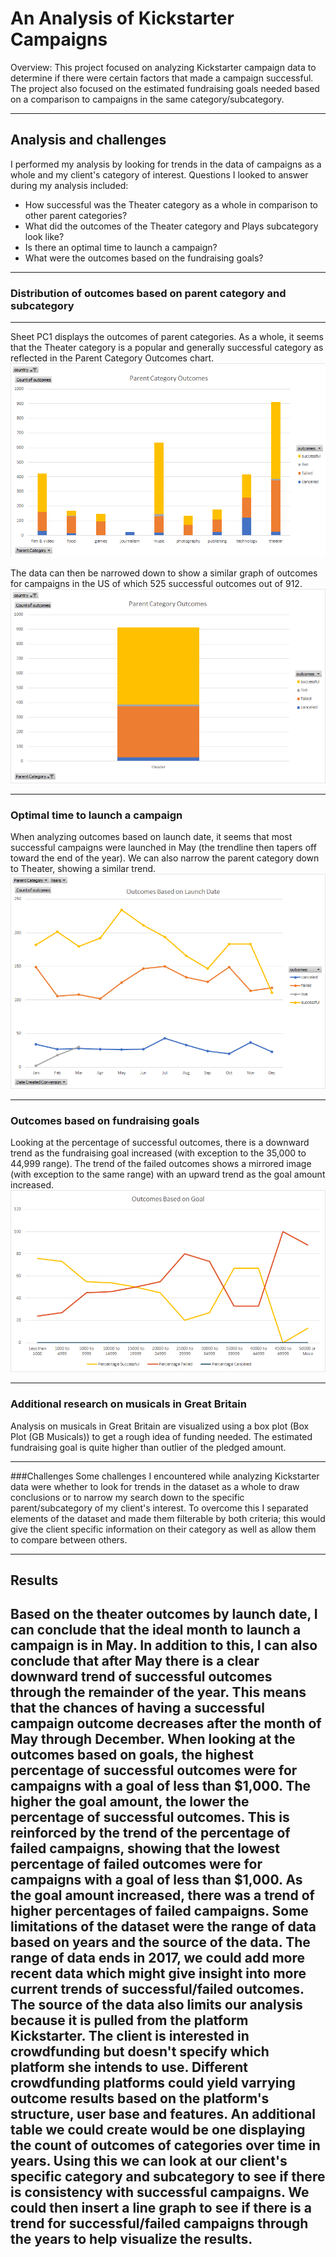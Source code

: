 # An Analysis of Kickstarter Campaigns
Overview:
This project focused on analyzing Kickstarter campaign data to determine if there were certain factors that made a campaign successful. The project also focused on the estimated fundraising goals needed based on a comparison to campaigns in the same category/subcategory.

---
## Analysis and challenges
I performed my analysis by looking for trends in the data of campaigns as a whole and my client's category of interest.
Questions I looked to answer during my analysis included:
* How successful was the Theater category as a whole in comparison to other parent categories?
* What did the outcomes of the Theater category and Plays subcategory look like?
* Is there an optimal time to launch a campaign?
* What were the outcomes based on the fundraising goals?
---
### Distribution of outcomes based on parent category and subcategory
---
Sheet PC1 displays the outcomes of parent categories. As a whole, it seems that the Theater category is a popular and generally successful category as reflected in the Parent Category Outcomes chart. 
![Parent Category Outcomes](https://github.com/Aleahkita/kickstarter-analysis/blob/main/Parent%20Category%20Outcomes.png)

The data can then be narrowed down to show a similar graph of outcomes for campaigns in the US of which 525 successful outcomes out of 912. 
![Parent Category Outcomes (US)](https://github.com/Aleahkita/kickstarter-analysis/blob/main/Parent%20Category%20Outcomes%20(US).png)

---
### Optimal time to launch a campaign
When analyzing outcomes based on launch date, it seems that most successful campaigns were launched in May (the trendline then tapers off toward the end of the year). We can also narrow the parent category down to Theater, showing a similar trend.
![Outcomes Based on Launch Date](https://github.com/Aleahkita/kickstarter-analysis/blob/main/Outcomes%20Based%20on%20Launch%20Date%20(2).png)

---
### Outcomes based on fundraising goals
Looking at the percentage of successful outcomes, there is a downward trend as the fundraising goal increased (with exception to the 35,000 to 44,999 range). The trend of the failed outcomes shows a mirrored image (with exception to the same range) with an upward trend as the goal amount increased. 
![Outcomes Based on Fundraising Goals](https://github.com/Aleahkita/kickstarter-analysis/blob/main/Outcomes_vs_Goals.png)

---
### Additional research on musicals in Great Britain
Analysis on musicals in Great Britain are visualized using a box plot (Box Plot (GB Musicals)) to get a rough idea of funding needed. The estimated fundraising goal is quite higher than outlier of the pledged amount.

---
###Challenges
Some challenges I encountered while analyzing Kickstarter data were whether to look for trends in the dataset as a whole to draw conclusions or to narrow my search down to the specific parent/subcategory of my client's interest. To overcome this I separated elements of the dataset and made them filterable by both criteria; this would give the client specific information on their category as well as allow them to compare between others.

---
## Results
Based on the theater outcomes by launch date, I can conclude that the ideal month to launch a campaign is in May. In addition to this, I can also conclude that after May there is a clear downward trend of successful outcomes through the remainder of the year. This means that the chances of having a successful campaign outcome decreases after the month of May through December.
When looking at the outcomes based on goals, the highest percentage of successful outcomes were for campaigns with a goal of less than $1,000. The higher the goal amount, the lower the percentage of successful outcomes. This is reinforced by the trend of the percentage of failed campaigns, showing that the lowest percentage of failed outcomes were for campaigns with a goal of less than $1,000. As the goal amount increased, there was a trend of higher percentages of failed campaigns.
Some limitations of the dataset were the range of data based on years and the source of the data. The range of data ends in 2017, we could add more recent data which might give insight into more current trends of successful/failed outcomes. The source of the data also limits our analysis because it is pulled from the platform Kickstarter. The client is interested in crowdfunding but doesn't specify which platform she intends to use. Different crowdfunding platforms could yield varrying outcome results based on the platform's structure, user base and features.
An additional table we could create would be one displaying the count of outcomes of categories over time in years. Using this we can look at our client's specific category and subcategory to see if there is consistency with successful campaigns.  We could then insert a line graph to see if there is a trend for successful/failed campaigns through the years to help visualize the results.
---
